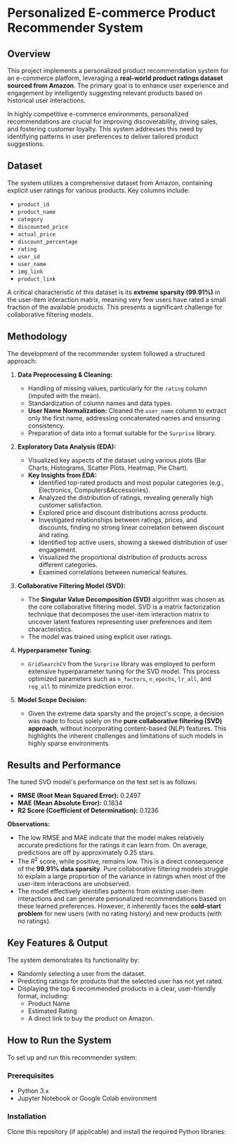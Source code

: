# Personalized E-commerce Product Recommender System

## Overview

This project implements a personalized product recommendation system for an e-commerce platform, leveraging a **real-world product ratings dataset sourced from Amazon**. The primary goal is to enhance user experience and engagement by intelligently suggesting relevant products based on historical user interactions.

In highly competitive e-commerce environments, personalized recommendations are crucial for improving discoverability, driving sales, and fostering customer loyalty. This system addresses this need by identifying patterns in user preferences to deliver tailored product suggestions.

## Dataset

The system utilizes a comprehensive dataset from Amazon, containing explicit user ratings for various products. Key columns include:
* `product_id`
* `product_name`
* `category`
* `discounted_price`
* `actual_price`
* `discount_percentage`
* `rating`
* `user_id`
* `user_name`
* `img_link`
* `product_link`

A critical characteristic of this dataset is its **extreme sparsity (99.91%)** in the user-item interaction matrix, meaning very few users have rated a small fraction of the available products. This presents a significant challenge for collaborative filtering models.

## Methodology

The development of the recommender system followed a structured approach:

1.  **Data Preprocessing & Cleaning:**
    * Handling of missing values, particularly for the `rating` column (imputed with the mean).
    * Standardization of column names and data types.
    * **User Name Normalization:** Cleaned the `user_name` column to extract only the first name, addressing concatenated names and ensuring consistency.
    * Preparation of data into a format suitable for the `Surprise` library.

2.  **Exploratory Data Analysis (EDA):**
    * Visualized key aspects of the dataset using various plots (Bar Charts, Histograms, Scatter Plots, Heatmap, Pie Chart).
    * **Key Insights from EDA:**
        * Identified top-rated products and most popular categories (e.g., Electronics, Computers&Accessories).
        * Analyzed the distribution of ratings, revealing generally high customer satisfaction.
        * Explored price and discount distributions across products.
        * Investigated relationships between ratings, prices, and discounts, finding no strong linear correlation between discount and rating.
        * Identified top active users, showing a skewed distribution of user engagement.
        * Visualized the proportional distribution of products across different categories.
        * Examined correlations between numerical features.

3.  **Collaborative Filtering Model (SVD):**
    * The **Singular Value Decomposition (SVD)** algorithm was chosen as the core collaborative filtering model. SVD is a matrix factorization technique that decomposes the user-item interaction matrix to uncover latent features representing user preferences and item characteristics.
    * The model was trained using explicit user ratings.

4.  **Hyperparameter Tuning:**
    * `GridSearchCV` from the `Surprise` library was employed to perform extensive hyperparameter tuning for the SVD model. This process optimized parameters such as `n_factors`, `n_epochs`, `lr_all`, and `reg_all` to minimize prediction error.

5.  **Model Scope Decision:**
    * Given the extreme data sparsity and the project's scope, a decision was made to focus solely on the **pure collaborative filtering (SVD) approach**, without incorporating content-based (NLP) features. This highlights the inherent challenges and limitations of such models in highly sparse environments.

## Results and Performance

The tuned SVD model's performance on the test set is as follows:

* **RMSE (Root Mean Squared Error):** 0.2497
* **MAE (Mean Absolute Error):** 0.1834
* **R2 Score (Coefficient of Determination):** 0.1236

**Observations:**

* The low RMSE and MAE indicate that the model makes relatively accurate predictions for the ratings it can learn from. On average, predictions are off by approximately 0.25 stars.
* The $R^2$ score, while positive, remains low. This is a direct consequence of the **99.91% data sparsity**. Pure collaborative filtering models struggle to explain a large proportion of the variance in ratings when most of the user-item interactions are unobserved.
* The model effectively identifies patterns from existing user-item interactions and can generate personalized recommendations based on these learned preferences. However, it inherently faces the **cold-start problem** for new users (with no rating history) and new products (with no ratings).

## Key Features & Output

The system demonstrates its functionality by:

* Randomly selecting a user from the dataset.
* Predicting ratings for products that the selected user has not yet rated.
* Displaying the top 6 recommended products in a clear, user-friendly format, including:
    * Product Name
    * Estimated Rating
    * A direct link to buy the product on Amazon.

## How to Run the System

To set up and run this recommender system:

### Prerequisites

* Python 3.x
* Jupyter Notebook or Google Colab environment

### Installation

Clone this repository (if applicable) and install the required Python libraries:
